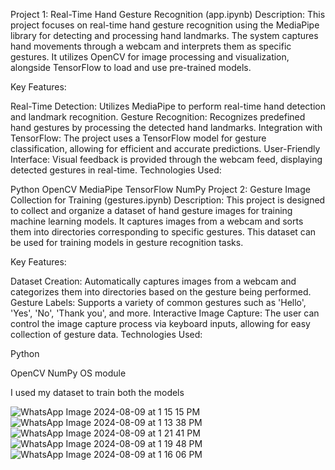 Project 1: Real-Time Hand Gesture Recognition (app.ipynb)
Description:
This project focuses on real-time hand gesture recognition using the MediaPipe library for detecting and processing hand landmarks. The system captures hand movements through a webcam and interprets them as specific gestures. It utilizes OpenCV for image processing and visualization, alongside TensorFlow to load and use pre-trained models.

Key Features:

Real-Time Detection: Utilizes MediaPipe to perform real-time hand detection and landmark recognition.
Gesture Recognition: Recognizes predefined hand gestures by processing the detected hand landmarks.
Integration with TensorFlow: The project uses a TensorFlow model for gesture classification, allowing for efficient and accurate predictions.
User-Friendly Interface: Visual feedback is provided through the webcam feed, displaying detected gestures in real-time.
Technologies Used:

Python
OpenCV
MediaPipe
TensorFlow
NumPy
Project 2: Gesture Image Collection for Training (gestures.ipynb)
Description:
This project is designed to collect and organize a dataset of hand gesture images for training machine learning models. It captures images from a webcam and sorts them into directories corresponding to specific gestures. This dataset can be used for training models in gesture recognition tasks.

Key Features:

Dataset Creation: Automatically captures images from a webcam and categorizes them into directories based on the gesture being performed.
Gesture Labels: Supports a variety of common gestures such as 'Hello', 'Yes', 'No', 'Thank you', and more.
Interactive Image Capture: The user can control the image capture process via keyboard inputs, allowing for easy collection of gesture data.
Technologies Used:

Python




OpenCV
NumPy
OS module



I used my dataset to train both the models

![WhatsApp Image 2024-08-09 at 1 15 15 PM](https://github.com/user-attachments/assets/effc8acb-c01e-417a-a6b8-2d8ac6157ff2)
![WhatsApp Image 2024-08-09 at 1 13 38 PM](https://github.com/user-attachments/assets/0aff47be-c233-4270-be17-544e1f2b9602)
![WhatsApp Image 2024-08-09 at 1 21 41 PM](https://github.com/user-attachments/assets/4a730737-329b-4db7-8b06-5cfe0e7689b6)
![WhatsApp Image 2024-08-09 at 1 19 48 PM](https://github.com/user-attachments/assets/0a53be3a-1489-4379-8004-60046269c3d0)
![WhatsApp Image 2024-08-09 at 1 16 06 PM](https://github.com/user-attachments/assets/c28202ba-6542-4f4c-8b69-86efd75337f6)



